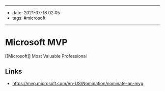 ------
- date: 2021-07-18 02:05
- tags: #microsoft 
-----

# Microsoft MVP

[[Microsoft]] Most Valuable Professional 

## Links

- https://mvp.microsoft.com/en-US/Nomination/nominate-an-mvp